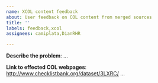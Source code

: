 ```yaml
---
name: XCOL content feedback
about: User feedback on COL content from merged sources
title: ''
labels: feedback,xcol
assignees: camiplata,DianRHR

---
```


**Describe the problem**:
...

**Link to effected COL webpages**:
http://www.checklistbank.org/dataset/3LXRC/
...
